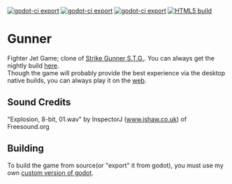 [![godot-ci export](https://github.com/thebigG/Gunner/actions/workflows/godot-linux.yml/badge.svg)](https://github.com/thebigG/Gunner/actions/workflows/godot-linux.yml)
[![godot-ci export](https://github.com/thebigG/Gunner/actions/workflows/godot-macOS.yml/badge.svg)](https://github.com/thebigG/Gunner/actions/workflows/godot-macOS.yml)
[![godot-ci export](https://github.com/thebigG/Gunner/actions/workflows/godot-windows.yml/badge.svg)](https://github.com/thebigG/Gunner/actions/workflows/godot-windows.yml)
[![HTML5 build](https://github.com/thebigG/Gunner/actions/workflows/godot-htm5.yml/badge.svg)](https://github.com/thebigG/Gunner/actions/workflows/godot-htm5.yml)
# Gunner 
Fighter Jet Game; clone of [Strike Gunner S.T.G.](https://en.wikipedia.org/wiki/Strike_Gunner_S.T.G.). You can always get the nightly build [here](https://github.com/thebigG/Gunner/releases/tag/continuous-build).  
Though the game will probably provide the best experience via the desktop native builds, you can always play it on the [web](https://thebigg.github.io/Gunner/Gunner.html).  


## Sound Credits
"Explosion, 8-bit, 01.wav" by InspectorJ (www.jshaw.co.uk) of Freesound.org

## Building

To build the game from source(or "export" it from godot), you must use my own [custom version of godot](https://github.com/thebigG/godot-3.x-modules).


